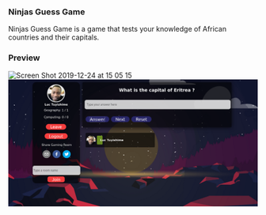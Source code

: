### Ninjas Guess Game
Ninjas Guess Game is a game that tests your knowledge of African countries and their capitals.

### Preview
<img width="1413" alt="Screen Shot 2019-12-24 at 15 05 15" src="https://user-images.githubusercontent.com/44000547/71414337-299b1780-265f-11ea-9fd5-57c2dacd4d98.png">
<img src="src/images/Ninjah.png">
